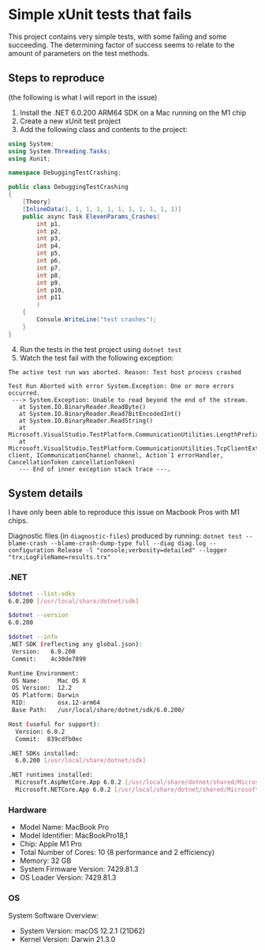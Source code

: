 # Simple xUnit tests that fails

This project contains very simple tests, with some failing and some succeeding. The determining factor of success seems to relate to the amount of parameters on the test methods.

## Steps to reproduce

(the following is what I will report in the issue)

1. Install the .NET 6.0.200 ARM64 SDK on a Mac running on the M1 chip
2. Create a new xUnit test project 
3. Add the following class and contents to the project:

```csharp
using System;
using System.Threading.Tasks;
using Xunit;

namespace DebuggingTestCrashing;

public class DebuggingTestCrashing
{
    [Theory]
    [InlineData(1, 1, 1, 1, 1, 1, 1, 1, 1, 1, 1)]
    public async Task ElevenParams_Crashes(
        int p1,
        int p2,
        int p3,
        int p4,
        int p5,
        int p6,
        int p7,
        int p8,
        int p9,
        int p10,
        int p11
        )
    {
        Console.WriteLine("test crashes");
    }
}
```

4. Run the tests in the test project using `dotnet test`
5. Watch the test fail with the following exception:

```
The active test run was aborted. Reason: Test host process crashed

Test Run Aborted with error System.Exception: One or more errors occurred.
 ---> System.Exception: Unable to read beyond the end of the stream.
   at System.IO.BinaryReader.ReadByte()
   at System.IO.BinaryReader.Read7BitEncodedInt()
   at System.IO.BinaryReader.ReadString()
   at Microsoft.VisualStudio.TestPlatform.CommunicationUtilities.LengthPrefixCommunicationChannel.NotifyDataAvailable()
   at Microsoft.VisualStudio.TestPlatform.CommunicationUtilities.TcpClientExtensions.MessageLoopAsync(TcpClient client, ICommunicationChannel channel, Action`1 errorHandler, CancellationToken cancellationToken)
   --- End of inner exception stack trace ---.
```




## System details

I have only been able to reproduce this issue on Macbook Pros with M1 chips.

Diagnostic files (in `diagnostic-files`) produced by running:
`dotnet test --blame-crash --blame-crash-dump-type full --diag diag.log --configuration Release -l "console;verbosity=detailed" --logger "trx;LogFileName=results.trx"`



### .NET 

```sh
$dotnet --list-sdks
6.0.200 [/usr/local/share/dotnet/sdk]

$dotnet --version
6.0.200

$dotnet --info
.NET SDK (reflecting any global.json):
 Version:   6.0.200
 Commit:    4c30de7899

Runtime Environment:
 OS Name:     Mac OS X
 OS Version:  12.2
 OS Platform: Darwin
 RID:         osx.12-arm64
 Base Path:   /usr/local/share/dotnet/sdk/6.0.200/

Host (useful for support):
  Version: 6.0.2
  Commit:  839cdfb0ec

.NET SDKs installed:
  6.0.200 [/usr/local/share/dotnet/sdk]

.NET runtimes installed:
  Microsoft.AspNetCore.App 6.0.2 [/usr/local/share/dotnet/shared/Microsoft.AspNetCore.App]
  Microsoft.NETCore.App 6.0.2 [/usr/local/share/dotnet/shared/Microsoft.NETCore.App]

```

### Hardware

* Model Name:	MacBook Pro
* Model Identifier:	MacBookPro18,1
* Chip:	Apple M1 Pro
* Total Number of Cores:	10 (8 performance and 2 efficiency)
* Memory:	32 GB
* System Firmware Version:	7429.81.3
* OS Loader Version:	7429.81.3

### OS

System Software Overview:

* System Version:	macOS 12.2.1 (21D62)
* Kernel Version:	Darwin 21.3.0
